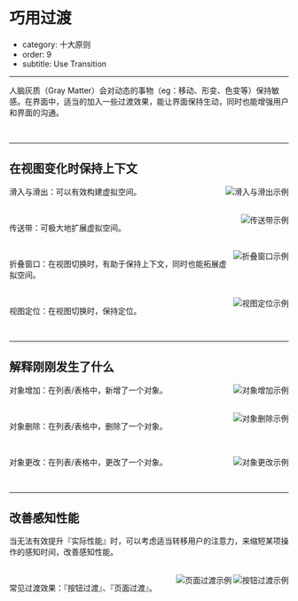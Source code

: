 # 巧用过渡

- category: 十大原则
- order: 9
- subtitle: Use Transition

---

人脑灰质（Gray Matter）会对动态的事物（eg：移动、形变、色变等）保持敏感。在界面中，适当的加入一些过渡效果，能让界面保持生动，同时也能增强用户和界面的沟通。

<br>

---

## 在视图变化时保持上下文

<img class="preview-img" align="right" alt="滑入与滑出示例" src="https://os.alipayobjects.com/rmsportal/MjXZjESTHYphDUE.png">

滑入与滑出：可以有效构建虚拟空间。

<br>

<img class="preview-img" align="right" alt="传送带示例" src="https://os.alipayobjects.com/rmsportal/MjXZjESTHYphDUE.png">

传送带：可极大地扩展虚拟空间。

<br>

<img class="preview-img" align="right" alt="折叠窗口示例" src="https://os.alipayobjects.com/rmsportal/MjXZjESTHYphDUE.png">

折叠窗口：在视图切换时，有助于保持上下文，同时也能拓展虚拟空间。

<br>

<img class="preview-img" align="right" alt="视图定位示例" description="点击评论 A 的『查看对话』时，系统随即跳转至新界面，置顶并高亮评论 A ，以便用户快速识别评论 A 在该对话中的位置。" src="https://os.alipayobjects.com/rmsportal/MjXZjESTHYphDUE.png">


视图定位：在视图切换时，保持定位。

<br>

---

## 解释刚刚发生了什么

<img class="preview-img" align="right" alt="对象增加示例" description="新增一条对象时，该行『高亮』告知用户这是新增项；几秒后『高亮』消失，以免过度干扰用户。" src="https://os.alipayobjects.com/rmsportal/RMKPlMuRPGIXJEv.png">

对象增加：在列表/表格中，新增了一个对象。

<br>

<img class="preview-img" align="right" alt="对象删除示例" src="https://os.alipayobjects.com/rmsportal/hgCtbpIeZIATKYo.png">

对象删除：在列表/表格中，删除了一个对象。

<br>

<img class="preview-img" align="right" alt="对象更改示例" description="状态一：用户更改了『详情』中的值；<br>
状态二：用户点击『保存』后，详情所在的网格出现『黄底』，表明该对象发生了更改；<br>状态三：底色持续『 1 秒』后消失，回复正常。" src="https://os.alipayobjects.com/rmsportal/OjFXjyZTyiOTlMh.png">

对象更改：在列表/表格中，更改了一个对象。

<br>

---

## 改善感知性能

当无法有效提升『实际性能』时，可以考虑适当转移用户的注意力，来缩短某项操作的感知时间，改善感知性能。

<br>

<img class="preview-img" align="right" alt="按钮过渡示例" src="https://os.alipayobjects.com/rmsportal/MjXZjESTHYphDUE.png">

<img class="preview-img" align="right" alt="页面过渡示例" src="https://os.alipayobjects.com/rmsportal/MjXZjESTHYphDUE.png">


常见过渡效果：『按钮过渡』、『页面过渡』。

